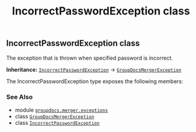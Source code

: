 ﻿---
title: IncorrectPasswordException class
second_title: GroupDocs.Merger for Python via .NET API References
description: 
type: docs
url: /python-net/groupdocs.merger.exceptions/incorrectpasswordexception/
is_root: false
weight: 40
---

## IncorrectPasswordException class

The exception that is thrown when specified password is incorrect.



**Inheritance:** [`IncorrectPasswordException`](/merger/python-net/groupdocs.merger.exceptions/incorrectpasswordexception) → 
[`GroupDocsMergerException`](/merger/python-net/groupdocs.merger.exceptions/groupdocsmergerexception)



The IncorrectPasswordException type exposes the following members:


### See Also
* module [`groupdocs.merger.exceptions`](..)
* class [`GroupDocsMergerException`](/merger/python-net/groupdocs.merger.exceptions/groupdocsmergerexception)
* class [`IncorrectPasswordException`](/merger/python-net/groupdocs.merger.exceptions/incorrectpasswordexception)
